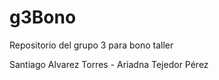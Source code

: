 # g3Bono
Repositorio del grupo 3 para bono taller 

Santiago Alvarez Torres - Ariadna Tejedor Pérez
